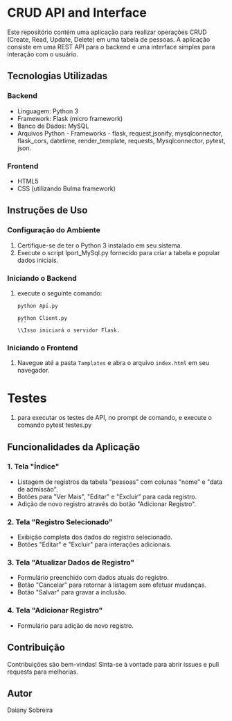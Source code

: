 # CRUD API and Interface

Este repositório contém uma aplicação para realizar operações CRUD (Create, Read, Update, Delete) em uma tabela de pessoas. A aplicação consiste em uma REST API para o backend e uma interface simples para interação com o usuário.

## Tecnologias Utilizadas

### Backend
- Linguagem: Python 3
- Framework: Flask (micro framework)
- Banco de Dados: MySQL
- Arquivos Python -
      Frameworks - flask, request,jsonify, mysqlconnector, flask_cors, datetime, render_template, requests, Mysqlconnector, pytest, json.

### Frontend
- HTML5
- CSS (utilizando Bulma framework)

## Instruções de Uso

### Configuração do Ambiente

1. Certifique-se de ter o Python 3 instalado em seu sistema.
2. Execute o script Iport_MySql.py fornecido para criar a tabela e popular dados iniciais.

### Iniciando o Backend

1. execute o seguinte comando:
   ```
   python Api.py
   ```
   ````
   python Client.py
   ```
   \\Isso iniciará o servidor Flask.

### Iniciando o Frontend

1. Navegue até a pasta `Tamplates` e abra o arquivo `index.html` em seu navegador.

# Testes 

1. para executar os testes de API, no prompt de comando, e execute o comando pytest testes.py 

## Funcionalidades da Aplicação

### 1. Tela "Índice"

- Listagem de registros da tabela "pessoas" com colunas "nome" e "data de admissão".
- Botões para "Ver Mais", "Editar" e "Excluir" para cada registro.
- Adição de novo registro através do botão "Adicionar Registro".

### 2. Tela "Registro Selecionado"

- Exibição completa dos dados do registro selecionado.
- Botões "Editar" e "Excluir" para interações adicionais.

### 3. Tela "Atualizar Dados de Registro"

- Formulário preenchido com dados atuais do registro.
- Botão "Cancelar" para retornar à listagem sem efetuar mudanças.
- Botão "Salvar" para gravar a inclusão.

### 4. Tela "Adicionar Registro"

- Formulário para adição de novo registro.

## Contribuição

Contribuições são bem-vindas! Sinta-se à vontade para abrir issues e pull requests para melhorias.

## Autor

Daiany Sobreira
